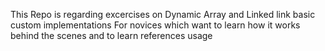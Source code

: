 This Repo is regarding excercises on Dynamic Array and Linked link basic custom implementations
For novices which want to learn how it works behind the scenes and to learn references usage
